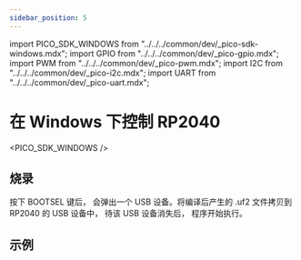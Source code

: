 ```yaml
---
sidebar_position: 5
---
```


import PICO_SDK_WINDOWS from "../../../common/dev/\_pico-sdk-windows.mdx";
import GPIO from "../../../common/dev/\_pico-gpio.mdx";
import PWM from "../../../common/dev/\_pico-pwm.mdx";
import I2C from "../../../common/dev/\_pico-i2c.mdx";
import UART from "../../../common/dev/\_pico-uart.mdx";

# 在 Windows 下控制 RP2040

<PICO_SDK_WINDOWS />

## 烧录

按下 BOOTSEL 键后， 会弹出一个 USB 设备。将编译后产生的 .uf2 文件拷贝到 RP2040 的 USB 设备中， 待该 USB 设备消失后， 程序开始执行。

## 示例

<GPIO flash_url="./flash" gpio_definition="./gpio" product_name="Radxa X2L"  led_pin="PIN_5" cmd= 'cd pico-examples/build
rm -rf *
cmake -G "Ninja" ..
ninja'/>

<I2C flash_url="./flash" product_name="Radxa X2L"  scl_pin="PIN_5" sda_pin="PIN_3" cmd= 'cd pico-examples/build
rm -rf *
cmake -G "Ninja" ..
ninja' />

<PWM flash_url="./flash" product_name="Radxa X2L" led_pin="PIN_5" cmd= 'cd pico-examples/build
rm -rf *
cmake -G "Ninja" ..
ninja'/>

<UART flash_url="./flash" tty_num="ttyS0" cmd= 'cd pico-examples/build
rm -rf *
cmake -G "Ninja" ..
ninja'/>
